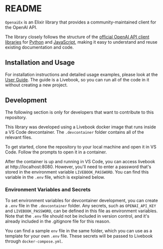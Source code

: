 # README

`OpenaiEx` is an Elixir library that provides a community-maintained client for the OpenAI API.

The library closely follows the structure of the [official OpenAI API client libraries](https://platform.openai.com/docs/api-reference) for [Python](https://github.com/openai/openai-python) and [JavaScript](https://github.com/openai/openai-node), making it easy to understand and reuse existing documentation and code.

## Installation and Usage

For installation instructions and detailed usage examples, please look at the [User Guide](./notebooks/userguide.livemd). The guide is a Livebook, so you can run all of the code in it without creating a new project.

## Development

The following section is only for developers that want to contribute to this repository.

This library was developed using a Livebook docker image that runs inside a VS Code devcontainer. The `.devcontainer` folder contains all of the relevant files.

To get started, clone the repository to your local machine and open it in VS Code. Follow the prompts to open it in a container.

After the container is up and running in VS Code, you can access livebook at http://localhost:8080. However, you'll need to enter a password that's stored in the environment variable `LIVEBOOK_PASSWORD`. You can find this variable in the `.env` file, which is explained below.

### Environment Variables and Secrets

To set environment variables for devcontainer development, you can create a `.env` file in the `.devcontainer` folder. Any secrets, such as `OPENAI_API_KEY` and `LIVEBOOK_PASSWORD`, can be defined in this file as environment variables. Note that the `.env` file should not be included in version control, and it's already included in the .gitignore file for this reason.

You can find a sample `env` file in the same folder, which you can use as a template for your own `.env` file. These secrets will be passed to Livebook through `docker-compose.yml`.